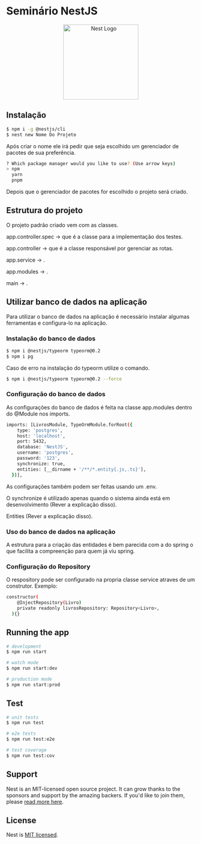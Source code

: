 # Seminário NestJS
<p align="center">
  <a href="http://nestjs.com/" target="blank"><img src="https://nestjs.com/img/logo-small.svg" width="200" alt="Nest Logo" /></a>
</p>

[circleci-image]: https://img.shields.io/circleci/build/github/nestjs/nest/master?token=abc123def456
[circleci-url]: https://circleci.com/gh/nestjs/nest

## Instalação

```bash
$ npm i -g @nestjs/cli
$ nest new Nome Do Projeto
```

<p>Após criar o nome ele irá pedir que seja escolhido um gerenciador de pacotes de sua preferência.</p>

```bash
? Which package manager would you like to use? (Use arrow keys)
> npm
  yarn
  pnpm
```

<p>Depois que o gerenciador de pacotes for escolhido o projeto será criado.</p>

## Estrutura do projeto

<p>O projeto padrão criado vem com as classes.</p>
<p>app.controller.spec -> que é a classe para a implementação dos testes.</p>
<p>app.controller -> que é a classe responsável por gerenciar as rotas.</p>
<p>app.service -> .</p>
<p>app.modules -> .</p>
<p>main -> .</p>

## Utilizar banco de dados na aplicação

<p>Para utilizar o banco de dados na aplicação é necessário instalar algumas ferramentas e configura-lo na aplicação.</p>

### Instalação do banco de dados

```bash
$ npm i @nestjs/typeorm typeorm@0.2
$ npm i pg
```
<p>Caso de erro na instalação do typeorm utilize o comando.</p>

```bash
$ npm i @nestjs/typeorm typeorm@0.2 --force
```

### Configuração do banco de dados

<p>As configurações do banco de dados é feita na classe app.modules dentro do @Module nos imports.</p>

```bash
imports: [LivrosModule, TypeOrmModule.forRoot({
    type: 'postgres',
    host: 'localhost',
    port: 5432,
    database: 'NestJS',
    username: 'postgres',
    password: '123',
    synchronize: true,
    entities: [__dirname + '/**/*.entity{.js,.ts}'],
  })],
```
<p>As configurações também podem ser feitas usando um .env.</p>
<p>O synchronize é utilizado apenas quando o sistema ainda está em desenvolvimento (Rever a explicação disso).</p>
<p>Entities (Rever a explicação disso).</p>

### Uso do banco de dados na aplicação

<p>A estrutura para a criação das entidades é bem parecida com a do spring o que facilita a compreenção para quem já viu spring.</p>

### Configuração do Repository

<p>O respository pode ser configurado na propria classe service atraves de um construtor. Exemplo:</p>

```bash
constructor(
    @InjectRepository(Livro)
    private readonly livrosRepository: Repository<Livro>,
  ){}
```

## Running the app

```bash
# development
$ npm run start

# watch mode
$ npm run start:dev

# production mode
$ npm run start:prod
```

## Test

```bash
# unit tests
$ npm run test

# e2e tests
$ npm run test:e2e

# test coverage
$ npm run test:cov
```

## Support

Nest is an MIT-licensed open source project. It can grow thanks to the sponsors and support by the amazing backers. If you'd like to join them, please [read more here](https://docs.nestjs.com/support).

## License

Nest is [MIT licensed](LICENSE).
